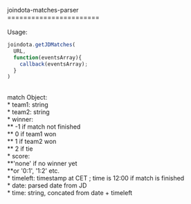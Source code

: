 joindota-matches-parser<br/>
=======================<br/>
<br/>
Usage:<br/>
```javascript
joindota.getJDMatches(
  URL, 
  function(eventsArray){
  	callback(eventsArray);
  }
)
```
<br/>
match Object: <br/>
*	team1: string<br/>
*	team2: string<br/>
*  winner:<br/>
**    -1 if match not finished<br/>
**    0 if team1 won<br/>
**    1 if team2 won <br/>
**    2 if tie<br/>
*  score: <br/>
**'none' if no winner yet<br/>
**or '0:1', '1:2' etc.<br/>
* timeleft: timestamp at CET ; time is 12:00 if match is finished<br/>
* date: parsed date from JD<br/>
* time: string, concated from date + timeleft<br/>
